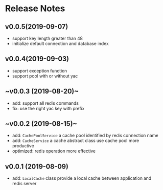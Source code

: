 # Release Notes

## v0.0.5(2019-09-07)

- support key length greater than 48
- initialize default connection and database index

## v0.0.4(2019-09-03)

- support exception function
- support pool with or without yac

## ~v0.0.3 (2019-08-20)~

- add: support all redis commands
- fix: use the right yac key with prefix

## ~v0.0.2 (2019-08-15)~

- add: `CachePoolService` a cache pool identified by redis connection name
- add: `CacheService` a cache abstract class use cache pool more productive
- optimized: redis operation more effective

## v0.0.1 (2019-08-09)

- add: `LocalCache` class provide a local cache between application and redis server

